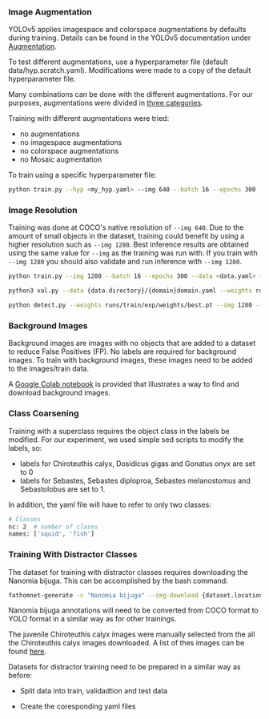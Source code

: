 
### <a id="image_augmentation"></a> Image Augmentation

YOLOv5 applies imagespace and colorspace augmentations by defaults during training.
Details can be found in the YOLOv5 documentation under [Augmentation](https://docs.ultralytics.com/FAQ/augmentation/).

To test different augmentations, use a hyperparameter file (default data/hyp.scratch.yaml).
Modifications were made to a copy of the default hyperparameter file. 

Many combinations can be done with the different augmentations. For our purposes, augmentations were divided in [three categories](../data/images/augmentations.png).


Training with different augmentations were tried:

* no augmentations
* no imagespace augmentations
* no colorspace augmentations
* no Mosaic augmentation

To train using a specific hyperparameter file:

```bash
python train.py --hyp <my_hyp.yaml> --img 640 --batch 16 --epochs 300 --data <data.yaml> --weights yolov5s.pt --cache
```


### <a id="image_resolution"></a> Image Resolution

Training was done at COCO's native resolution of `--img 640`. Due to the amount of small objects in the dataset, training could benefit by using a higher resolution such as `--img 1280`. Best inference results are obtained using the same value for `--img` as the training was run with. If you train with `--img 1280` you should also validate and run inference with `--img 1280`.


```bash
python train.py --img 1280 --batch 16 --epochs 300 --data <data.yaml> --weights yolov5s.pt --cache

python3 val.py --data {data.directory}/{domain}domain.yaml --weights runs/train/exp/weights/best.pt --img 1280 --task test

python detect.py --weights runs/train/exp/weights/best.pt --img 1280 --conf 0.65 --source {dataset.location}/test/images
```


### <a id="background_images"></a> Background Images

Background images are images with no objects that are added to a dataset to reduce False Positives (FP). No labels are required for background images.
To train with background images, these images need to be added to the images/train data.

A [Google Colab notebook](notebooks/athomnet_background_imgs.ipynb) is provided that illustrates a way to find and download background images.


### <a id="class_coarsening"></a> Class Coarsening

Training with a superclass requires the object class in the labels be modified.
For our experiment, we used simple sed scripts to modify the labels, so:

* labels for Chiroteuthis calyx, Dosidicus gigas and Gonatus onyx are set to 0
* labels for Sebastes, Sebastes diploproa, Sebastes melanostomus and Sebastolobus are set to 1.

In addition, the yaml file will have to refer to only two classes:

```bash
# Classes 
nc: 2  # number of clases
names: ['squid', 'fish']
```


### <a id="distractor_class"></a> Training With Distractor Classes

The dataset for training with distractor classes requires downloading the Nanomia bijuga.
This can be accomplished by the bash command:

```bash
fathomnet-generate -c "Nanomia bijuga" --img-download {dataset.location}/distractor/Nanomia/images --format coco -o {dataset.location}/distractor/Nanomia
```

Nanomia bijuga annotations will need to be converted from COCO format to YOLO format in a similar way as for other trainings.

The juvenile Chiroteuthis calyx images were manually selected from the all the Chiroteuthis calyx images downloaded. A list of thes images can be found [here](../data/misc/C_calyx_juvenile_images.txt).

Datasets for distractor training need to be prepared in a similar way as before:

* Split data into train, validadtion and test data

* Create the coresponding yaml files



